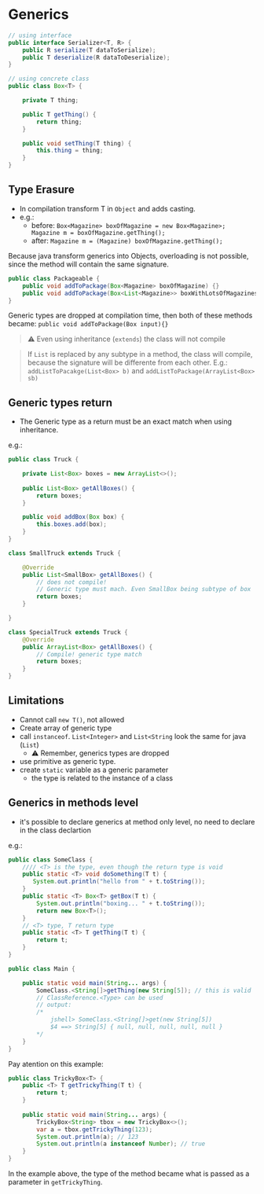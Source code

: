 # Generics

```java
// using interface
public interface Serializer<T, R> {
    public R serialize(T dataToSerialize);
    public T deserialize(R dataToDeserialize);
}
```

```java
// using concrete class
public class Box<T> {

    private T thing;

    public T getThing() {
        return thing;
    }

    public void setThing(T thing) {
        this.thing = thing;
    }
}
```

## Type Erasure

- In compilation transform T in `Object` and adds casting.
- e.g.:
  - before: `Box<Magazine> boxOfMagazine = new Box<Magazine>; Magazine m = boxOfMagazine.getThing();`
  - after: `Magazine m = (Magazine) boxOfMagazine.getThing();`

Because java transform generics into Objects, overloading is not possible, since the method will contain the same signature.

```java
public class Packageable {
    public void addToPackage(Box<Magazine> boxOfMagazine) {}
    public void addToPackage(Box<List<Magazine>> boxWithLotsOfMagazines) {} // not compile
}
```

Generic types are dropped at compilation time, then both of these methods became:
`public void addToPackage(Box input){}`

> :warning: Even using inheritance (`extends`) the class will not compile

> If `List` is replaced by any subtype in a method, the class will compile, because the signature will be differente from each other.
> E.g.: `addListToPacakge(List<Box> b)` and `addListToPackage(ArrayList<Box> sb)`

## Generic types return

- The Generic type as a return must be an exact match when using inheritance.

e.g.:

```java
public class Truck {

    private List<Box> boxes = new ArrayList<>();
    
    public List<Box> getAllBoxes() {
        return boxes;
    }

    public void addBox(Box box) {
        this.boxes.add(box);
    }
}

class SmallTruck extends Truck {

    @Override
    public List<SmallBox> getAllBoxes() { 
        // does not compile!
        // Generic type must mach. Even SmallBox being subtype of box
        return boxes;
    }

}

class SpecialTruck extends Truck {
    @Override
    public ArrayList<Box> getAllBoxes() { 
        // Compile! generic type match
        return boxes;
    }
}
```
## Limitations

- Cannot call `new T()`, not allowed
- Create array of generic type
- call `instanceof`. `List<Integer>` and `List<String` look the same for java (`List`)
    - :warning: Remember, generics types are dropped
- use primitive as generic type.
- create `static` variable as a generic parameter
    - the type is related to the instance of a class

## Generics in methods level

- it's possible to declare generics at method only level, no need to declare in the class declartion

e.g.:

```java
public class SomeClass {
    //// <T> is the type, even though the return type is void
    public static <T> void doSomething(T t) {
       System.out.println("hello from " + t.toString()); 
    }
    public static <T> Box<T> getBox(T t) {
        System.out.println("boxing... " + t.toString());
        return new Box<T>();
    }
    // <T> type, T return type
    public static <T> T getThing(T t) {
        return t;
    }
}
```

```java
public class Main {

    public static void main(String... args) {
        SomeClass.<String[]>getThing(new String[5]); // this is valid
        // ClassReference.<Type> can be used
        // output:
        /*
            jshell> SomeClass.<String[]>get(new String[5])
            $4 ==> String[5] { null, null, null, null, null }
        */
    }
}
```

Pay atention on this example:

```java
public class TrickyBox<T> {
    public <T> T getTrickyThing(T t) {
        return t;
    }
    
    public static void main(String... args) {
        TrickyBox<String> tbox = new TrickyBox<>();
        var a = tbox.getTrickyThing(123);
        System.out.println(a); // 123
        System.out.println(a instanceof Number); // true
    }
}
```

In the example above, the type of the method became what is passed as a parameter 
in `getTrickyThing`.



